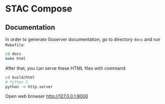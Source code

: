 # STAC Compose

## Documentation

In order to generate Goserver documentation, go to directory `docs` and run `Makefile`:

```bash
cd docs
make html
```

After that, you can serve these HTML files with command:

```bash
cd build/html
# Python 3
python -m http.server
```

Open web browser http://127.0.0.1:8000
